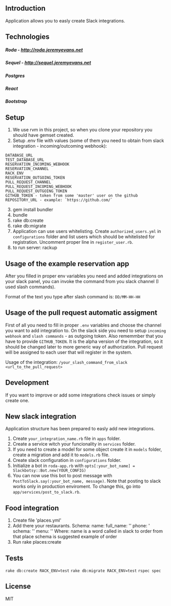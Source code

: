 ## Introduction

Application allows you to easly create Slack integrations.

## Technologies

##### Roda - http://roda.jeremyevans.net
##### Sequel - http://sequel.jeremyevans.net
##### Postgres
##### React
##### Bootstrap


## Setup

1. We use rvm in this project, so when you clone your repository you should have gemset created.
2. Setup .env file with values (some of them you need to obtain from slack integration - incoming/outcoming webhook):

  ```
DATABASE_URL
TEST_DATABASE_URL
RESERVATION_INCOMING_WEBHOOK
RESERVATION_CHANNEL
RACK_ENV
RESERVATION_OUTGOING_TOKEN
PULL_REQUEST_CHANNEL
PULL_REQUEST_INCOMING_WEBHOOK
PULL_REQUEST_OUTGOING_TOKEN
GITHUB_TOKEN - token from some 'master' user on the github
REPOSITORY_URL - example: `https://github.com/`
  ```
3. gem install bundler
4. bundle
5. rake db:create
6. rake db:migrate
7. Application can use users whitelisting. Create `authorized_users.yml` in `configurations` folder and list users which should be whitelisted for registration. Uncomment proper line in `register_user.rb`.
8. to run server: rackup

## Usage of the example reservation app
After you filled in proper env variables you need and added integrations on your slack panel, you can invoke the command from you slack channel (I used slash commands).

Format of the text you type after slash command is: `DD/MM-HH-HH`

## Usage of the pull request automatic assigment
First of all you need to fill in proper `.env` variables and choose the channel you want to add integration to. On the slack side you need to setup `incoming webhook` and `slash commands` - as outgoing token.
Also rememmber that you have to provide `GITHUB_TOKEN`. It is the alpha version of the integration, so it should be changed later to more generic way of authorization.
Pull request will be assigned to each user that will register in the system.

Usage of the integration: `/your_slash_command_from_slack <url_to_the_pull_request>`

## Development
If you want to improve or add some integrations check issues or simply create one.

## New slack integration
Application structure has been prepared to easly add new integrations.

1. Create `your_integration_name.rb` file in `apps` folder.
2. Create a service witch your funcionality in `services` folder.
3. If you need to create a model for some object create it in `models` folder, create a migration and add it to `models.rb` file.
4. Create slack configuration in `configurations` folder.
5. Initialize a bot in `roda-app.rb` with `opts[:your_bot_name] = Slackbotsy::Bot.new(YOUR_CONFIG)`
6. You can now use this bot to post message with `PostToSlack.say(:your_bot_name, message)`. Note that posting to slack works only in production enviroment. To change this, go into `app/services/post_to_slack.rb`.

## Food integration
1. Create file 'places.yml'
2. Add there your restaurants. Schema:
  name:
    full_name: ''
    phone: '
    schema: ''
    menu: ''
  Where:
    name is a word called in slack to order from that place
    schema is suggested example of order
3. Run rake places:create

## Tests
`rake db:create RACK_ENV=test`
`rake db:migrate RACK_ENV=test`
`rspec spec`

## License

MIT
